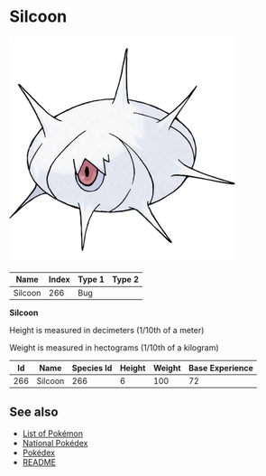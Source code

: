 # Silcoon


![Silcoon](images/266.png)

| **Name** | **Index** | **Type 1** | **Type 2** |
|----|----|----|----|
| Silcoon | 266 | Bug  |  |

**Silcoon** 


Height is measured in decimeters (1/10th of a meter)

Weight is measured in hectograms (1/10th of a kilogram)

| **Id** | **Name** | **Species Id** | **Height** | **Weight** | **Base Experience** |
|--------|----------|----------------|------------|------------|---------------------|
| 266 | Silcoon | 266 | 6 | 100 | 72 |


## See also

- [List of Pokémon](../pokemon.md)
- [National Pokédex](../national_pokedex.md)
- [Pokédex](../pokedex.md)
- [README](../README.md)

